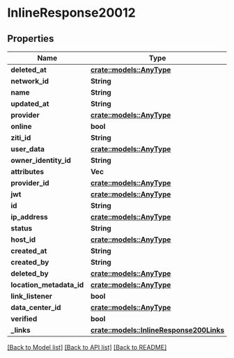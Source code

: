 # InlineResponse20012

## Properties

Name | Type | Description | Notes
------------ | ------------- | ------------- | -------------
**deleted_at** | [**crate::models::AnyType**](.md) |  | 
**network_id** | **String** |  | 
**name** | **String** |  | 
**updated_at** | **String** |  | 
**provider** | [**crate::models::AnyType**](.md) |  | 
**online** | **bool** |  | 
**ziti_id** | **String** |  | 
**user_data** | [**crate::models::AnyType**](.md) |  | 
**owner_identity_id** | **String** |  | 
**attributes** | **Vec<String>** |  | 
**provider_id** | [**crate::models::AnyType**](.md) |  | 
**jwt** | [**crate::models::AnyType**](.md) |  | 
**id** | **String** |  | 
**ip_address** | [**crate::models::AnyType**](.md) |  | 
**status** | **String** |  | 
**host_id** | [**crate::models::AnyType**](.md) |  | 
**created_at** | **String** |  | 
**created_by** | **String** |  | 
**deleted_by** | [**crate::models::AnyType**](.md) |  | 
**location_metadata_id** | [**crate::models::AnyType**](.md) |  | 
**link_listener** | **bool** |  | 
**data_center_id** | [**crate::models::AnyType**](.md) |  | 
**verified** | **bool** |  | 
**_links** | [**crate::models::InlineResponse200Links**](inline_response_200__links.md) |  | 

[[Back to Model list]](../README.md#documentation-for-models) [[Back to API list]](../README.md#documentation-for-api-endpoints) [[Back to README]](../README.md)


